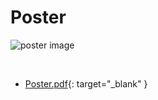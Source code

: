 # Poster

![poster image](img/idec_ouc_poster.png)

</br>

- [Poster.pdf](files/idec_ouc_poster.pdf){: target="_blank" }
